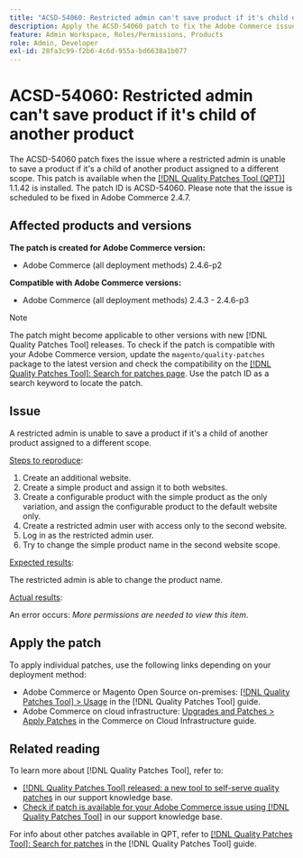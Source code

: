 ```yaml
---
title: "ACSD-54060: Restricted admin can't save product if it's child of another product"
description: Apply the ACSD-54060 patch to fix the Adobe Commerce issue where a restricted admin is unable to save a product if it's a child of another product assigned to a different scope.
feature: Admin Workspace, Roles/Permissions, Products
role: Admin, Developer
exl-id: 28fa3c99-f2b6-4c6d-955a-bd6638a1b077
---
```

# ACSD-54060: Restricted admin can't save product if it's child of another product

The ACSD-54060 patch fixes the issue where a restricted admin is unable to save a product if it's a child of another product assigned to a different scope. This patch is available when the [[!DNL Quality Patches Tool (QPT)]](https://experienceleague.adobe.com/en/docs/commerce-knowledge-base/kb/announcements/commerce-announcements/magento-quality-patches-released-new-tool-to-self-serve-quality-patches) 1.1.42 is installed. The patch ID is ACSD-54060. Please note that the issue is scheduled to be fixed in Adobe Commerce 2.4.7.

## Affected products and versions

**The patch is created for Adobe Commerce version:**

* Adobe Commerce (all deployment methods) 2.4.6-p2

**Compatible with Adobe Commerce versions:**

* Adobe Commerce (all deployment methods) 2.4.3 - 2.4.6-p3

>[!NOTE]
>
>The patch might become applicable to other versions with new [!DNL Quality Patches Tool] releases. To check if the patch is compatible with your Adobe Commerce version, update the `magento/quality-patches` package to the latest version and check the compatibility on the [[!DNL Quality Patches Tool]: Search for patches page](https://experienceleague.adobe.com/tools/commerce-quality-patches/index.html). Use the patch ID as a search keyword to locate the patch.

## Issue

A restricted admin is unable to save a product if it's a child of another product assigned to a different scope.

<u>Steps to reproduce</u>:

1. Create an additional website.
1. Create a simple product and assign it to both websites.
1. Create a configurable product with the simple product as the only variation, and assign the configurable product to the default website only. 
1. Create a restricted admin user with access only to the second website.
1. Log in as the restricted admin user.
1. Try to change the simple product name in the second website scope.

<u>Expected results</u>:

The restricted admin is able to change the product name.

<u>Actual results</u>:

An error occurs: *More permissions are needed to view this item*.

## Apply the patch

To apply individual patches, use the following links depending on your deployment method:

* Adobe Commerce or Magento Open Source on-premises: [[!DNL Quality Patches Tool] > Usage](https://experienceleague.adobe.com/docs/commerce-operations/tools/quality-patches-tool/usage.html) in the [!DNL Quality Patches Tool] guide.
* Adobe Commerce on cloud infrastructure: [Upgrades and Patches > Apply Patches](https://experienceleague.adobe.com/docs/commerce-cloud-service/user-guide/develop/upgrade/apply-patches.html) in the Commerce on Cloud Infrastructure guide.

## Related reading

To learn more about [!DNL Quality Patches Tool], refer to:

* [[!DNL Quality Patches Tool] released: a new tool to self-serve quality patches](https://experienceleague.adobe.com/en/docs/commerce-knowledge-base/kb/announcements/commerce-announcements/magento-quality-patches-released-new-tool-to-self-serve-quality-patches) in our support knowledge base.
* [Check if patch is available for your Adobe Commerce issue using [!DNL Quality Patches Tool]](/help/support-tools/patches-available-in-qpt-tool/check-patch-for-magento-issue-with-magento-quality-patches.md) in our support knowledge base.

For info about other patches available in QPT, refer to [[!DNL Quality Patches Tool]: Search for patches](https://experienceleague.adobe.com/tools/commerce-quality-patches/index.html) in the [!DNL Quality Patches Tool] guide.

